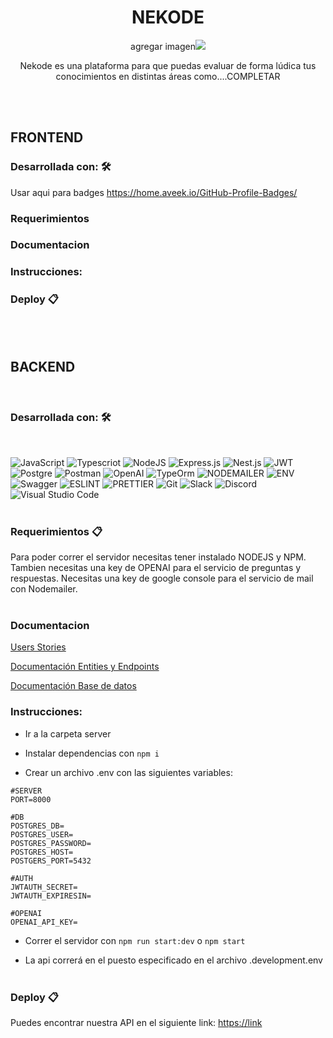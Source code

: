 <h1 align = "center"> NEKODE </h1>
<p align = "center"> agregar imagen<img src = "linkImagen" /></p>
<p align = "center"> Nekode es una plataforma para que puedas evaluar de forma lúdica tus conocimientos en distintas áreas como....COMPLETAR</p>
<br><br>

## FRONTEND

### Desarrollada con: 🛠️

Usar aqui para badges https://home.aveek.io/GitHub-Profile-Badges/

### Requerimientos

### Documentacion

### Instrucciones:

### Deploy 📋

<br><br>

## BACKEND

<br/>

### Desarrollada con: 🛠️

<br/>

![JavaScript](https://img.shields.io/badge/JavaScript-F7DF1E?style=flat-squareflat-square&logo=javascript&logoColor=black)
![Typescriot](https://img.shields.io/badge/TypeScript-007ACC?style=flat-squareflat-square&logo=typescript&logoColor=white)
![NodeJS](https://img.shields.io/badge/Node.js-43853D?style=flat-squareflat-square&logo=node.js&logoColor=white)
![Express.js](https://img.shields.io/badge/express.js-%23404d59.svg?style=flat-squareflat-square&logo=express&logoColor=%2361DAFB)
![Nest.js](https://img.shields.io/badge/NestJS-E0234E.svg?style=flat-squareflat-square&logo=NestJS&logoColor=white)
![JWT](https://img.shields.io/badge/json%20web%20tokens-323330?style=flat-squareflat-square&logo=json-web-tokens&logoColor=pink)
![Postgre](https://img.shields.io/badge/PostgreSQL-316192?style=flat-squareflat-square&logo=postgresql&logoColor=white)
![Postman](https://img.shields.io/badge/Postman-FF6C37?style=flat-squareflat-square&logo=postman&logoColor=white)
![OpenAI](https://img.shields.io/badge/OpenAI-412991.svg?style=flat-squareflat-square&logo=OpenAI&logoColor=white)
![TypeOrm](https://img.shields.io/badge/TypeORM-E83524?style=flat-squareflat-square&logo=typeorm&logoColor=white)
![NODEMAILER](https://img.shields.io/badge/nodemailer-CB3837.svg?style=flat-squareflat-square&logo=npm&logoColor=white)
![ENV](https://img.shields.io/badge/.ENV-ECD53F.svg?style=flat-squareflat-square&logo=dotenv&logoColor=black)
![Swagger](https://img.shields.io/badge/Swagger-85EA2D.svg?style=flat-squareflat-square&logo=Swagger&logoColor=black)
![ESLINT](https://img.shields.io/badge/eslint-3A33D1?style=flat-squareflat-square&logo=eslint&logoColor=white)
![PRETTIER](https://img.shields.io/badge/prettier-1A2C34?style=flat-squareflat-square&logo=prettier&logoColor=F7BA3E)
![Git](https://img.shields.io/badge/Git-F05032.svg?style=flat-squareflat-square&logo=Git&logoColor=white)
![Slack](https://img.shields.io/badge/Slack-4A154B.svg?style=flat-squareflat-square&logo=Slack&logoColor=white)
![Discord](https://img.shields.io/badge/Discord-5865F2.svg?style=flat-squareflat-square&logo=Discord&logoColor=white)
![Visual Studio Code](https://img.shields.io/badge/Visual%20Studio%20Code-007ACC.svg?style=flat-squareflat-square&logo=Visual-Studio-Code&logoColor=white)
<br/>
<br/>

### Requerimientos 📋

Para poder correr el servidor necesitas tener instalado NODEJS y NPM.
Tambien necesitas una key de OPENAI para el servicio de preguntas y respuestas.
Necesitas una key de google console para el servicio de mail con Nodemailer.
<br/><br/>

### Documentacion

[Users Stories](https://docs.google.com/document/d/16x0sYgoeFEt4D3vPSPaTOTju1cOy-13f/edit?usp=sharing&ouid=100530841611688647093&rtpof=true&sd=true)

[Documentación Entities y Endpoints](https://docs.google.com/document/d/1LmHfukfJfrR7wwEu7PBfiBvKXNnC6x1x5zCYGRiF4yE/edit?usp=sharing)

[Documentación Base de datos](https://drive.google.com/file/d/1--KIXqEQqCCLTVGoBLSqCeAxpzBUNFjs/view?usp=sharing)
<br/>

### Instrucciones:

- Ir a la carpeta server

- Instalar dependencias con `npm i`

- Crear un archivo .env con las siguientes variables:

```
#SERVER
PORT=8000

#DB
POSTGRES_DB=
POSTGRES_USER=
POSTGRES_PASSWORD=
POSTGRES_HOST=
POSTGERS_PORT=5432

#AUTH
JWTAUTH_SECRET=
JWTAUTH_EXPIRESIN=

#OPENAI
OPENAI_API_KEY=
```

- Correr el servidor con `npm run start:dev` o `npm start`

- La api correrá en el puesto especificado en el archivo .development.env
  <br/>
  <br/>

### Deploy 📋

Puedes encontrar nuestra API en el siguiente link: [https://link](link)

<br/><br/>

<br/><br/>
